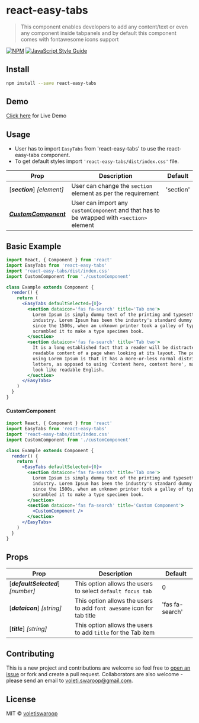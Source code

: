 # react-easy-tabs

> This component enables developers to add any content/text or even any component inside tabpanels and by default this component comes with fontawesome icons support

[![NPM](https://img.shields.io/npm/v/react-easy-tabs.svg)](https://www.npmjs.com/package/react-easy-tabs)
[![JavaScript Style Guide](https://img.shields.io/badge/code_style-standard-brightgreen.svg)](https://standardjs.com)

## Install

```bash
npm install --save react-easy-tabs
```

## Demo

[Click here](http://swaroopvoleti.me/react-easy-tabs/) for Live Demo

## Usage

- User has to import `EasyTabs` from 'react-easy-tabs' to use the react-easy-tabs component.
- To get default styles import `'react-easy-tabs/dist/index.css'` file.

| Prop                                      | Description                                                                               | Default   |
| ----------------------------------------- | ----------------------------------------------------------------------------------------- | --------- |
| [***section***] _[element]_               | User can change the `section` element as per the requirement                              | 'section' |
| [**_CustomComponent_**](#customComponent) | User can import any `customComponent` and that has to be wrapped with `<section>` element |

## Basic Example

```jsx
import React, { Component } from 'react'
import EasyTabs from 'react-easy-tabs'
import 'react-easy-tabs/dist/index.css'
import CustomComponent from './customComponent'

class Example extends Component {
  render() {
    return (
      <EasyTabs defaultSelected={0}>
        <section dataicon='fas fa-search' title='Tab one'>
          Lorem Ipsum is simply dummy text of the printing and typesetting
          industry. Lorem Ipsum has been the industry's standard dummy text ever
          since the 1500s, when an unknown printer took a galley of type and
          scrambled it to make a type specimen book.
        </section>
        <section dataicon='fas fa-search' title='Tab two'>
          It is a long established fact that a reader will be distracted by the
          readable content of a page when looking at its layout. The point of
          using Lorem Ipsum is that it has a more-or-less normal distribution of
          letters, as opposed to using 'Content here, content here', making it
          look like readable English.
        </section>
      </EasyTabs>
    )
  }
}
```

#### CustomComponent

```jsx
import React, { Component } from 'react'
import EasyTabs from 'react-easy-tabs'
import 'react-easy-tabs/dist/index.css'
import CustomComponent from './customComponent'

class Example extends Component {
  render() {
    return (
      <EasyTabs defaultSelected={0}>
        <section dataicon='fas fa-search' title='Tab one'>
          Lorem Ipsum is simply dummy text of the printing and typesetting
          industry. Lorem Ipsum has been the industry's standard dummy text ever
          since the 1500s, when an unknown printer took a galley of type and
          scrambled it to make a type specimen book.
        </section>
        <section dataicon='fas fa-search' title='Custom Component'>
          <CustomComponent />
        </section>
      </EasyTabs>
    )
  }
}
```

## Props

| Prop                               | Description                                                           | Default         |
| ---------------------------------- | --------------------------------------------------------------------- | --------------- |
| [***defaultSelected***] _[number]_ | This option allows the users to select `default focus tab`            | 0               |
| [***dataicon***] _[string]_        | This option allows the users to add `font awesome` icon for tab title | 'fas fa-search' |
| [***title***] _[string]_           | This option allows the users to add `title` for the Tab item          |

## Contributing

This is a new project and contributions are welcome so feel free to [open an issue](https://github.com/voletiswaroop/react-easy-tabs/issues) or fork and create a pull request. Collaborators are also welcome - please send an email to voleti.swaroop@gmail.com.

## License

MIT © [voletiswaroop](https://github.com/voletiswaroop)
